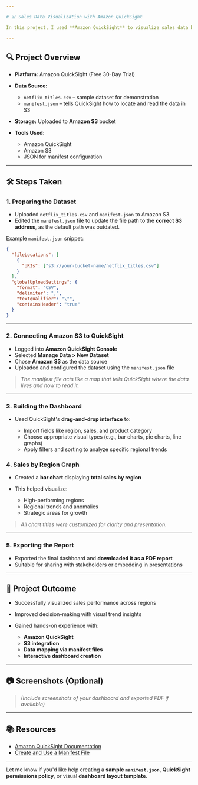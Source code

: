 ```yaml
---

# 📊 Sales Data Visualization with Amazon QuickSight

In this project, I used **Amazon QuickSight** to visualize sales data by creating **interactive dashboards**, applying **filters**, and generating **reports**. The goal was to analyze regional sales trends and make **data-driven decisions efficiently**.

---
```


## 🔍 Project Overview

* **Platform:** Amazon QuickSight (Free 30-Day Trial)
* **Data Source:**

  * `netflix_titles.csv` – sample dataset for demonstration
  * `manifest.json` – tells QuickSight how to locate and read the data in S3
* **Storage:** Uploaded to **Amazon S3** bucket
* **Tools Used:**

  * Amazon QuickSight
  * Amazon S3
  * JSON for manifest configuration

---

## 🛠️ Steps Taken

### 1. **Preparing the Dataset**

* Uploaded `netflix_titles.csv` and `manifest.json` to Amazon S3.
* Edited the `manifest.json` file to update the file path to the **correct S3 address**, as the default path was outdated.

Example `manifest.json` snippet:

```json
{
  "fileLocations": [
    {
      "URIs": ["s3://your-bucket-name/netflix_titles.csv"]
    }
  ],
  "globalUploadSettings": {
    "format": "CSV",
    "delimiter": ",",
    "textqualifier": "\"",
    "containsHeader": "true"
  }
}
```

---

### 2. **Connecting Amazon S3 to QuickSight**

* Logged into **Amazon QuickSight Console**
* Selected **Manage Data > New Dataset**
* Chose **Amazon S3** as the data source
* Uploaded and configured the dataset using the `manifest.json` file

> *The manifest file acts like a map that tells QuickSight where the data lives and how to read it.*

---

### 3. **Building the Dashboard**

* Used QuickSight's **drag-and-drop interface** to:

  * Import fields like region, sales, and product category
  * Choose appropriate visual types (e.g., bar charts, pie charts, line graphs)
  * Apply filters and sorting to analyze specific regional trends

### 4. **Sales by Region Graph**

* Created a **bar chart** displaying **total sales by region**
* This helped visualize:

  * High-performing regions
  * Regional trends and anomalies
  * Strategic areas for growth

> *All chart titles were customized for clarity and presentation.*

---

### 5. **Exporting the Report**

* Exported the final dashboard and **downloaded it as a PDF report**
* Suitable for sharing with stakeholders or embedding in presentations

---

## 🎯 Project Outcome

* Successfully visualized sales performance across regions
* Improved decision-making with visual trend insights
* Gained hands-on experience with:

  * **Amazon QuickSight**
  * **S3 integration**
  * **Data mapping via manifest files**
  * **Interactive dashboard creation**

---

## 📷 Screenshots (Optional)

> *(Include screenshots of your dashboard and exported PDF if available)*

---

## 📚 Resources

* [Amazon QuickSight Documentation](https://docs.aws.amazon.com/quicksight/)
* [Create and Use a Manifest File](https://docs.aws.amazon.com/quicksight/latest/user/supported-manifest-file-format.html)

---

Let me know if you'd like help creating a **sample `manifest.json`**, **QuickSight permissions policy**, or visual **dashboard layout template**.

